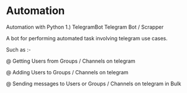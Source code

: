 # Automation
Automation with Python
1.) TelegramBot
  Telegram Bot / Scrapper

  A bot for performing automated task involving telegram use cases.

  Such as :-

  @ Getting Users from Groups / Channels on telegram

  @ Adding Users to Groups / Channels on telegram

  @ Sending messages to Users or Groups / Channels on telegram in Bulk
